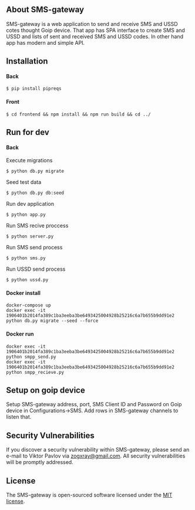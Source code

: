 ## About SMS-gateway

SMS-gateway is a web application to send and receive SMS and USSD cotes thought Goip device. That app has SPA interface to create SMS and USSD and lists of sent and received SMS and USSD codes. In other hand app has modern and simple API.

## Installation

#### Back
```console
$ pip install pipreqs
```

#### Front
```console
$ cd frontend && npm install && npm run build && cd ../
```
## Run for dev

#### Back
Execute migrations
```console
$ python db.py migrate
```
Seed test data
```console
$ python db.py db:seed
```
Run dev application
```console
$ python app.py
```
Run SMS recive proccess
```console
$ python server.py
```
Run SMS send process
```console
$ python sms.py
```
Run USSD send process
```console
$ python ussd.py
```

#### Docker install
```console
docker-compose up
docker exec -it 1906401b2014fa389c1ba3eeba3be6493425004928b25216c6a7b655b9dd91e2 python db.py migrate --seed --force
```
#### Docker run
```console
docker exec -it 1906401b2014fa389c1ba3eeba3be6493425004928b25216c6a7b655b9dd91e2 python smpp_send.py
docker exec -it 1906401b2014fa389c1ba3eeba3be6493425004928b25216c6a7b655b9dd91e2 python smpp_recieve.py
```


## Setup on goip device

Setup SMS-gateway address, port, SMS Client ID and Password on Goip device in Configurations->SMS. Add rows in SMS-gateway channels to listen that.

## Security Vulnerabilities

If you discover a security vulnerability within SMS-gateway, please send an e-mail to Viktor Pavlov via [zogxray@gmail.com](mailto:zogxray@gmail.com). All security vulnerabilities will be promptly addressed.

## License

The SMS-gateway is open-sourced software licensed under the [MIT license](https://opensource.org/licenses/MIT).